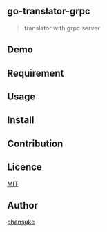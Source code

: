 ## go-translator-grpc
> translator with grpc server

## Demo

## Requirement

## Usage

## Install

## Contribution

## Licence

[MIT](https://github.com/chansuke/go-translator-grpc/blob/master/LICENSE)

## Author

[chansuke](https://github.com/chansuke)
